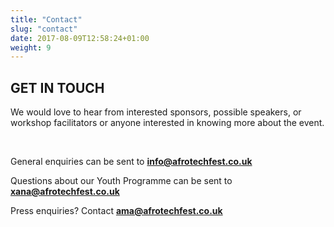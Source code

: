```yaml
---
title: "Contact"
slug: "contact"
date: 2017-08-09T12:58:24+01:00
weight: 9
---
```


<div class="row">
<div class="col-xs-12 col-md-9 mt-10">

<h2> GET IN TOUCH</h2>

<p>We would love to hear from interested sponsors, possible speakers, or workshop facilitators or anyone interested in knowing more about the event. </p>
<br>
<p>General enquiries can be sent to <b><a href="mailto:info@afrotechfest.co.uk">info@afrotechfest.co.uk</a></b></p>
<p>Questions about our Youth Programme can be sent to <b><a href="mailto:xana@afrotechfest.co.uk">xana@afrotechfest.co.uk</a></b></p>
<p>Press enquiries? Contact <b><a href="mailto:ama@afrotechfest.co.uk">ama@afrotechfest.co.uk</a></b></p>




</div>
</div>